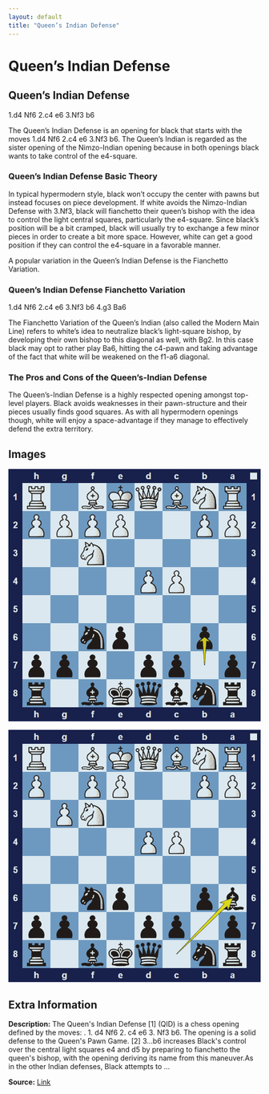 ```yaml
---
layout: default
title: "Queen’s Indian Defense"
---
```



# Queen’s Indian Defense



## Queen’s Indian Defense

1.d4 Nf6 2.c4 e6 3.Nf3 b6

The Queen’s Indian Defense is an opening for black that starts with the moves 1.d4 Nf6 2.c4 e6 3.Nf3 b6. The Queen’s Indian is regarded as the sister opening of the Nimzo-Indian opening because in both openings black wants to take control of the e4-square.

### Queen’s Indian Defense Basic Theory

In typical hypermodern style, black won’t occupy the center with pawns but instead focuses on piece development. If white avoids the Nimzo-Indian Defense with 3.Nf3, black will fianchetto their queen’s bishop with the idea to control the light central squares, particularly the e4-square. Since black’s position will be a bit cramped, black will usually try to exchange a few minor pieces in order to create a bit more space. However, white can get a good position if they can control the e4-square in a favorable manner.

A popular variation in the Queen’s Indian Defense is the Fianchetto Variation.

### Queen’s Indian Defense Fianchetto Variation

1.d4 Nf6 2.c4 e6 3.Nf3 b6 4.g3 Ba6

The Fianchetto Variation of the Queen’s Indian (also called the Modern Main Line) refers to white’s idea to neutralize black’s light-square bishop, by developing their own bishop to this diagonal as well, with Bg2. In this case black may opt to rather play Ba6, hitting the c4-pawn and taking advantage of the fact that white will be weakened on the f1-a6 diagonal.

### The Pros and Cons of the Queen’s-Indian Defense

The Queen’s-Indian Defense is a highly respected opening amongst top-level players. Black avoids weaknesses in their pawn-structure and their pieces usually finds good squares. As with all hypermodern openings though, white will enjoy a space-advantage if they manage to effectively defend the extra territory.



## Images

![queens-indian-defense](images/queens-indian-defense-1.png)

![queens-indian-defense](images/queens-indian-defense-2.png)



## Extra Information
**Description:** The Queen's Indian Defense [1] (QID) is a chess opening defined by the moves: . 1. d4 Nf6 2. c4 e6 3. Nf3 b6. The opening is a solid defense to the Queen's Pawn Game. [2] 3...b6 increases Black's control over the central light squares e4 and d5 by preparing to fianchetto the queen's bishop, with the opening deriving its name from this maneuver.As in the other Indian defenses, Black attempts to ...

**Source:** [Link](https://en.wikipedia.org/wiki/Queen's_Indian_Defense)
